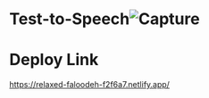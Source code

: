 # Test-to-Speech![Capture](https://github.com/akshau12a/Test-to-Speech/assets/92288367/97fffc74-4aca-40d8-8048-f88368f98377)
# Deploy Link
https://relaxed-faloodeh-f2f6a7.netlify.app/
